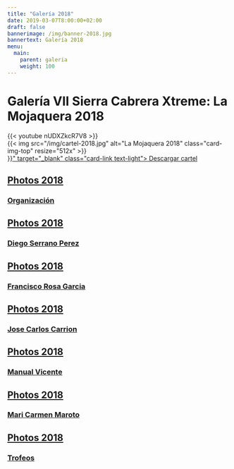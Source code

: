 ```yaml
---
title: "Galería 2018"
date: 2019-03-07T8:00:00+02:00
draft: false
bannerimage: /img/banner-2018.jpg
bannertext: Galería 2018
menu:
  main:
    parent: galeria
    weight: 100
---
```


<h1 class="mb-5">Galería VII Sierra Cabrera Xtreme: La Mojaquera 2018</h1>

<div class="row">
    <div class="col-md-6">
        <div class="card text-white bg-primary mb-3">
            {{< youtube nUDXZkcR7V8 >}}
        </div>
        <div class="card text-white bg-primary mb-3">
            {{< img src="/img/cartel-2018.jpg" alt="La Mojaquera 2018" class="card-img-top" resize="512x" >}}
            <div class="card-footer">
                <a href="{{< imgurl "/img/cartel-2018.jpg" >}}" target="_blank" class="card-link text-light">
                    Descargar cartel
                </a>
            </div>
        </div>
    </div>
    <div class="col-md-6">
      <div class="card-deck galery">
        <a href="https://photos.app.goo.gl/sEYtBA5snzfdBWQAA" class="card text-white text-center bg-danger galery-card">
          <div class="card-body">
            <h2 class="card-title h6">Photos 2018</h5>
            <h3 class="card-title h4">Organización</h5>
          </div>
        </a>
        <a href="https://photos.app.goo.gl/Zd87DHvR3MzXuV8j6" class="card text-white text-center bg-danger galery-card">
          <div class="card-body">
            <h2 class="card-title h6">Photos 2018</h5>
            <h3 class="card-title h4">Diego Serrano Perez</h5>
          </div>
        </a>
        <a href="https://photos.app.goo.gl/4yhCgj7W9r9K8e6y6" class="card text-white text-center bg-danger galery-card">
          <div class="card-body">
            <h2 class="card-title h6">Photos 2018</h5>
            <h3 class="card-title h4">Francisco Rosa Garcia</h5>
          </div>
        </a>
        <a href="https://photos.app.goo.gl/7f5YCLTNk48xgR9f8" class="card text-white text-center bg-danger galery-card">
          <div class="card-body">
            <h2 class="card-title h6">Photos 2018</h5>
            <h3 class="card-title h4">Jose Carlos Carrion</h5>
          </div>
        </a>
        <a href="https://photos.app.goo.gl/FKjA2KTBiXRbQ2NW7" class="card text-white text-center bg-danger galery-card">
          <div class="card-body">
            <h2 class="card-title h6">Photos 2018</h5>
            <h3 class="card-title h4">Manual Vicente</h5>
          </div>
        </a>  
        <a href="https://photos.app.goo.gl/pCuujbsASZF6BZJv8" class="card text-white text-center bg-danger galery-card">
          <div class="card-body">
            <h2 class="card-title h6">Photos 2018</h5>
            <h3 class="card-title h4">Mari Carmen Maroto</h5>
          </div>
        </a>  
        <a href="https://photos.app.goo.gl/HPKEydxiRJcV76GE6" class="card text-white text-center bg-danger galery-card">
          <div class="card-body">
            <h2 class="card-title h6">Photos 2018</h5>
            <h3 class="card-title h4">Trofeos</h5>
          </div>
        </a>
      </div>
    </div>
</div>
